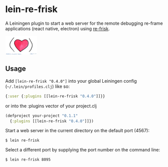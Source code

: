 # lein-re-frisk

A Leiningen plugin to start a web server for the remote debugging re-frame applications (react native, electron) using [re-frisk](https://github.com/flexsurfer/re-frisk). 

<img src="2016-01-01-starting-clojure-today.jpg" width="100">

## Usage

Add `[lein-re-frisk "0.4.0"]` into your global Leiningen config (`~/.lein/profiles.clj`) like so:

```clojure
{:user {:plugins [[lein-re-frisk "0.4.0"]]}}
```

or into the :plugins vector of your project.clj

```clojure
(defproject your-project "0.1.1"
  {:plugins [[lein-re-frisk "0.4.0"]]})
```

Start a web server in the current directory on the default port (4567):

    $ lein re-frisk

Select a different port by supplying the port number on the command line:

    $ lein re-frisk 8095
